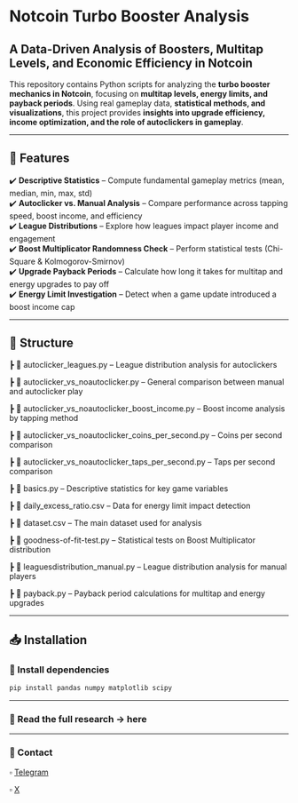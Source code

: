 # Notcoin Turbo Booster Analysis

## A Data-Driven Analysis of Boosters, Multitap Levels, and Economic Efficiency in Notcoin

This repository contains Python scripts for analyzing the **turbo booster mechanics in Notcoin**, focusing on **multitap levels, energy limits, and payback periods**. Using real gameplay data, **statistical methods, and visualizations**, this project provides **insights into upgrade efficiency, income optimization, and the role of autoclickers in gameplay**.

---

## 📌 Features

✔️ **Descriptive Statistics** – Compute fundamental gameplay metrics (mean, median, min, max, std)  
✔️ **Autoclicker vs. Manual Analysis** – Compare performance across tapping speed, boost income, and efficiency  
✔️ **League Distributions** – Explore how leagues impact player income and engagement  
✔️ **Boost Multiplicator Randomness Check** – Perform statistical tests (Chi-Square & Kolmogorov-Smirnov)  
✔️ **Upgrade Payback Periods** – Calculate how long it takes for multitap and energy upgrades to pay off  
✔️ **Energy Limit Investigation** – Detect when a game update introduced a boost income cap  

---

## 📂 Structure
┣ 📜 autoclicker_leagues.py – League distribution analysis for autoclickers

┣ 📜 autoclicker_vs_noautoclicker.py – General comparison between manual and autoclicker play

┣ 📜 autoclicker_vs_noautoclicker_boost_income.py – Boost income analysis by tapping method

┣ 📜 autoclicker_vs_noautoclicker_coins_per_second.py – Coins per second comparison

┣ 📜 autoclicker_vs_noautoclicker_taps_per_second.py – Taps per second comparison

┣ 📜 basics.py – Descriptive statistics for key game variables

┣ 📜 daily_excess_ratio.csv – Data for energy limit impact detection

┣ 📜 dataset.csv – The main dataset used for analysis

┣ 📜 goodness-of-fit-test.py – Statistical tests on Boost Multiplicator distribution

┣ 📜 leaguesdistribution_manual.py – League distribution analysis for manual players

┣ 📜 payback.py – Payback period calculations for multitap and energy upgrades

---

## 📥 Installation

### 🔹 Install dependencies
```bash
pip install pandas numpy matplotlib scipy
```
---

### 📄 Read the full research -> here

---

### 💬 Contact
▫️ [Telegram](https://t.me/petrovxyz)

▫️ [X](https://x.com/petrovxyz)
